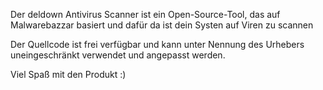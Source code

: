 Der deldown Antivirus Scanner ist ein Open-Source-Tool, das auf Malwarebazzar basiert und dafür da ist dein Systen auf Viren zu scannen 

Der Quellcode ist frei verfügbar und kann unter Nennung des Urhebers uneingeschränkt verwendet und angepasst werden.

Viel Spaß mit den Produkt
:)

